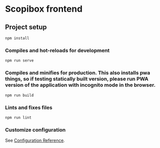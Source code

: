 # Scopibox frontend

## Project setup

```
npm install
```

### Compiles and hot-reloads for development

```
npm run serve
```

### Compiles and minifies for production. This also installs pwa things, so if testing statically built version, please run PWA version of the application with incognito mode in the browser.

```
npm run build
```

### Lints and fixes files

```
npm run lint
```

### Customize configuration

See [Configuration Reference](https://cli.vuejs.org/config/).
